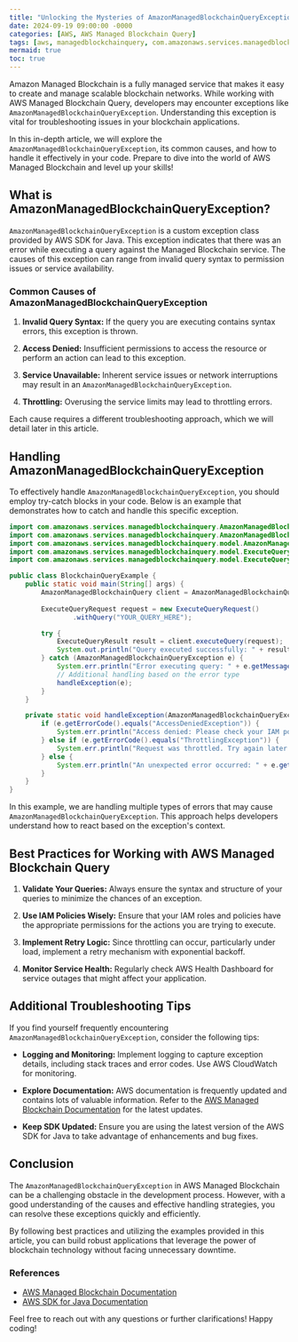 ```yaml
---
title: "Unlocking the Mysteries of AmazonManagedBlockchainQueryException in AWS Managed Blockchain Query"
date: 2024-09-19 09:00:00 -0000
categories: [AWS, AWS Managed Blockchain Query]
tags: [aws, managedblockchainquery, com.amazonaws.services.managedblockchainquery.model]
mermaid: true
toc: true
---
```



Amazon Managed Blockchain is a fully managed service that makes it easy to create and manage scalable blockchain networks. While working with AWS Managed Blockchain Query, developers may encounter exceptions like `AmazonManagedBlockchainQueryException`. Understanding this exception is vital for troubleshooting issues in your blockchain applications.

In this in-depth article, we will explore the `AmazonManagedBlockchainQueryException`, its common causes, and how to handle it effectively in your code. Prepare to dive into the world of AWS Managed Blockchain and level up your skills!

## What is AmazonManagedBlockchainQueryException?

`AmazonManagedBlockchainQueryException` is a custom exception class provided by AWS SDK for Java. This exception indicates that there was an error while executing a query against the Managed Blockchain service. The causes of this exception can range from invalid query syntax to permission issues or service availability.

### Common Causes of AmazonManagedBlockchainQueryException

1. **Invalid Query Syntax:** If the query you are executing contains syntax errors, this exception is thrown.

2. **Access Denied:** Insufficient permissions to access the resource or perform an action can lead to this exception.

3. **Service Unavailable:** Inherent service issues or network interruptions may result in an `AmazonManagedBlockchainQueryException`.

4. **Throttling:** Overusing the service limits may lead to throttling errors.

Each cause requires a different troubleshooting approach, which we will detail later in this article.

## Handling AmazonManagedBlockchainQueryException

To effectively handle `AmazonManagedBlockchainQueryException`, you should employ try-catch blocks in your code. Below is an example that demonstrates how to catch and handle this specific exception.

```java
import com.amazonaws.services.managedblockchainquery.AmazonManagedBlockchainQuery;
import com.amazonaws.services.managedblockchainquery.AmazonManagedBlockchainQueryClientBuilder;
import com.amazonaws.services.managedblockchainquery.model.AmazonManagedBlockchainQueryException;
import com.amazonaws.services.managedblockchainquery.model.ExecuteQueryRequest;
import com.amazonaws.services.managedblockchainquery.model.ExecuteQueryResult;

public class BlockchainQueryExample {
    public static void main(String[] args) {
        AmazonManagedBlockchainQuery client = AmazonManagedBlockchainQueryClientBuilder.defaultClient();
        
        ExecuteQueryRequest request = new ExecuteQueryRequest()
                .withQuery("YOUR_QUERY_HERE");

        try {
            ExecuteQueryResult result = client.executeQuery(request);
            System.out.println("Query executed successfully: " + result.getQueryResult());
        } catch (AmazonManagedBlockchainQueryException e) {
            System.err.println("Error executing query: " + e.getMessage());
            // Additional handling based on the error type
            handleException(e);
        }
    }

    private static void handleException(AmazonManagedBlockchainQueryException e) {
        if (e.getErrorCode().equals("AccessDeniedException")) {
            System.err.println("Access denied: Please check your IAM policies.");
        } else if (e.getErrorCode().equals("ThrottlingException")) {
            System.err.println("Request was throttled. Try again later.");
        } else {
            System.err.println("An unexpected error occurred: " + e.getErrorMessage());
        }
    }
}
```

In this example, we are handling multiple types of errors that may cause `AmazonManagedBlockchainQueryException`. This approach helps developers understand how to react based on the exception's context.

## Best Practices for Working with AWS Managed Blockchain Query

1. **Validate Your Queries:** Always ensure the syntax and structure of your queries to minimize the chances of an exception.

2. **Use IAM Policies Wisely:** Ensure that your IAM roles and policies have the appropriate permissions for the actions you are trying to execute. 

3. **Implement Retry Logic:** Since throttling can occur, particularly under load, implement a retry mechanism with exponential backoff.

4. **Monitor Service Health:** Regularly check AWS Health Dashboard for service outages that might affect your application.

## Additional Troubleshooting Tips

If you find yourself frequently encountering `AmazonManagedBlockchainQueryException`, consider the following tips:

- **Logging and Monitoring:** Implement logging to capture exception details, including stack traces and error codes. Use AWS CloudWatch for monitoring.

- **Explore Documentation:** AWS documentation is frequently updated and contains lots of valuable information. Refer to the [AWS Managed Blockchain Documentation](https://docs.aws.amazon.com/managed-blockchain/latest/userguide/what-is.html) for the latest updates.

- **Keep SDK Updated:** Ensure you are using the latest version of the AWS SDK for Java to take advantage of enhancements and bug fixes.

## Conclusion

The `AmazonManagedBlockchainQueryException` in AWS Managed Blockchain can be a challenging obstacle in the development process. However, with a good understanding of the causes and effective handling strategies, you can resolve these exceptions quickly and efficiently.

By following best practices and utilizing the examples provided in this article, you can build robust applications that leverage the power of blockchain technology without facing unnecessary downtime.

### References

- [AWS Managed Blockchain Documentation](https://docs.aws.amazon.com/managed-blockchain/latest/userguide/what-is.html)
- [AWS SDK for Java Documentation](https://docs.aws.amazon.com/sdk-for-java/latest/developer-guide/home.html)
  
Feel free to reach out with any questions or further clarifications! Happy coding!